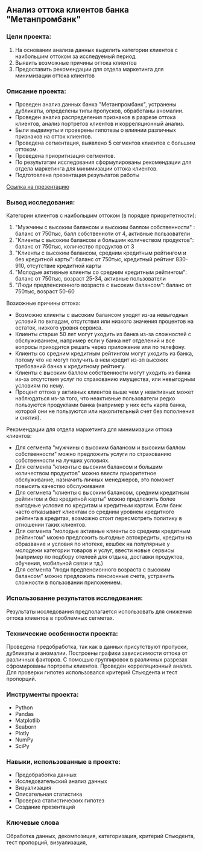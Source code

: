 ## Анализ оттока клиентов банка "Метанпромбанк"


### Цели проекта:

1. На основании анализа данных выделить категории клиентов с наибольшим оттоком за исследуемый период
2. Выявить возможные причины оттока клиентов
3. Предоставить рекомендации для отдела маркетинга для минимизации оттока клиентов

### Описание проекта:

- Проведен анализ данных банка "Метанпромбанк", устранены дубликаты, определены типы пропусков, обработаны аномалии. 
- Проведен анализ распределения признаков в разрезе оттока клиентов, анализ портретов клиентов и корреляционный анализ.
- Были выдвинуты и проверены гипотезы о влиянии различных признаков на отток клиентов.
- Проведена сегментация, выявлено 5 сегментов клиентов с большим оттоком.
- Проведена приоритизация сегментов.
- По результатам исследования сформулированы рекомендации для отдела маркетинга для минимизации оттока клиентов.
- Подготовлена презентация результатов работы

[Ссылка на презентацию](https://disk.yandex.ru/i/Iey4L2KWkvm-Hw)


### Вывод исследования:

Категории клиентов с наибольшим оттоком (в порядке приоритетности):

1. "Мужчины с высоким балансом и высоким баллом собственности" : баланс от 750тыс, балл собственноти от 4, активные пользователи
2. "Клиенты с высоким балансом и большим количеством продуктов": баланс от 750тыс, количество продуктов от 3
3. "Клиенты с высоким балансом, средним кредитным рейтингом и без кредитной карты": баланс от 750тыс, кредитный рейтинг 830-910, отсутствие кредитной карты
4. "Молодые активные клиенты со средним кредитным рейтингом": баланс от 750тыс, возраст 25-34, активные пользователи
5. "Люди предпенсионного возраста с высоким балансом": баланс от 750тыс, возраст 50-60

Возиожные причины оттока:

- Возможно клиенты с высоким балансом уходят из-за невыгодных условий по вкладам, отсутствия или низкого значения процентов на остаток, низкого уровня сервиса.
- Клиенты старше 50 лет могут уходить из банка из-за сложностей с обслуживанием, например если у банка нет отделений и все вопросы приходится решать через приложение или по телефону.
- Клиенты со средним кредитным рейтингом могут уходить из банка, потому что не могут получить в нем кредит из-зп высоких требований банка к кредитному рейтингу.
- Клиенты с высоким баллом собственности могут уходить из банка из-за отсутствия услуг по страхованию имущества, или невыгодным условиям по нему.
- Процент оттока у активных клиентов выше чем у неактивных может наблюдаться из-за того, что неактивные пользователи редко пользуются продуктами банка 
(например у них есть картв банка, которой они не пользуются или накопительный счет без пополнения и снятия).

Рекомендации для отдела маркетинга для минимизации оттока клиентов:

- Для сегмента "мужчины с высоким балансом и высоким баллом собственности" можно предложить услуги по страхованию собственности на лучших условиях.
- Для сегмента "клиенты с высоким балансом и большим количеством продуктов" можно ввести приоритетное обслуживание, назначить личных менеджеров, это поможет повысить качество обслуживания
- Для сегмнета "клиенты с высоким балансом, средним кредитным рейтингом и без кредитной карты" можно предложить более выгодные условия по кредитам и кредитным картам. 
Если банк часто отказывает клиентам со средним уровнем кредитного рейтинга в кредитах, возможно стоит пересмотреть политику в отношении таких клиентов.
- Для сегмента "молодые активные клиенты со средним кредитным рейтингом" можно предложить выгодные автокредиты, кредиты на образвание и условия по ипотеке, кешбек на популярные
у молодежи категории товаров и услуг, ввести новые сервисы (например по подбору отелеей для отдыха, доставки продуктов, обучения, мобильной связи и тд.)
- Для сегмента "люди предпенсионного возраста с высоким балансом" можно предложить пенсионные счета, устранить сложности в пользовании приложением.
   

### Использование результатов исследования:

Результаты исследования предполагается использовать для снижения оттока клиентов в проблемных сегметах.

### Технические особенности проекта:

Проведена предобработка, так как в данных присутствуют пропуски, дубликаты и аномалии. Построены графики зависисимости оттока от различных факторов. 
С помощью группировок в различных разрезах сфромированы портреты клиентов.
Проведен корреляционный анализ. Для проверки гипотез использовался критерий Стьюдента и тест пропорций.


### Инструменты проекта:

- Python
- Pandas
- Matplotlib
- Seaborn
- Plotly
- NumPy
- SciPy

### Навыки, использованные в проекте:

- Предобработка данных
- Исследовательский анализ данных
- Визуализация
- Описательная статистика
- Проверка статистических гипотез
- Создание презентаций

### Ключевые слова

Обработка данных, декомпозиция, категоризация, критерий Стьюдента, тест пропорций, визуализация, 

